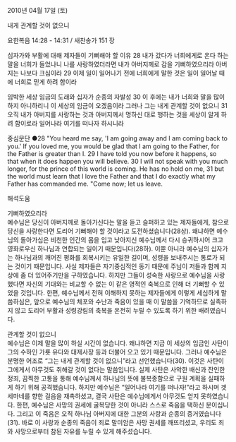 2010년 04월 17일 (토)

내게 관계할 것이 없으니



요한복음 14:28 - 14:31 / 새찬송가 151 장


십자가와 부활에 대해 제자들이 기뻐해야 할 이유
28 내가 갔다가 너희에게로 온다 하는 말을 너희가 들었나니 나를 사랑하였더라면 내가 아버지께로 감을 기뻐하였으리라 아버지는 나보다 크심이라 
29 이제 일이 일어나기 전에 너희에게 말한 것은 일이 일어날 때에 너희로 믿게 하려 함이라

임박한 세상 임금의 도래와 십자가 순종의 자발성
30 이 후에는 내가 너희와 말을 많이 하지 아니하리니 이 세상의 임금이 오겠음이라 그러나 그는 내게 관계할 것이 없으니 31 오직 내가 아버지를 사랑하는 것과 아버지께서 명하신 대로 행하는 것을 세상이 알게 하려 함이로라 일어나라 여기를 떠나자 하시니라 

중심문단 ●28 "You heard me say, 'I am going away and I am coming back to you.' If you loved me, you would be glad that I am going to the Father, for the Father is greater than I. 29 I have told you now before it happens, so that when it does happen you will believe. 30 I will not speak with you much longer, for the prince of this world is coming. He has no hold on me, 31 but the world must learn that I love the Father and that I do exactly what my Father has commanded me. "Come now; let us leave.

해석도움





기뻐하였으리라  
예수님은 당신이 아버지께로 돌아가신다는 말을 듣고 슬퍼하고 있는 제자들에게, 참으로 당신을 사랑한다면 도리어 기뻐해야 할 것이라고 도전하셨습니다(28상). 왜냐하면 예수님의 돌아가심은 비천한 인간의 몸을 입고 낮아지신 예수님께서 다시 승귀하시어 크고 영화로우신 하나님과 연합되는 일이기 때문입니다(28하). 이뿐 아니라 예수님의 십자가는 하나님과의 깨어진 평화를 회복시키는 유일한 길이며, 성령을 보내주시는 통로가 되는 것이기 때문입니다. 사실 제자들은 자기중심적인 동기 때문에 주님이 저들과 함께 지상에 좀 더 있어주기만을 구하였습니다. 하지만 그들이 성숙한 사랑으로 예수님을 사랑했다면 자신의 기대와는 비교할 수 없는 이 같은 영적인 축복으로 인해 더 기뻐할 수 있었을 것입니다. 한편, 예수님께서 전혀 이해하지 못하는 제자들에게 이렇게 세심하게 말씀하심은, 앞으로 예수님의 체포와 수난과 죽음이 있을 때 이 말씀을 기억하므로 실족하지 않고 도리어 부활과 성령강림의 축복을 온전히 누릴 수 있도록 하기 위한 배려였습니다.

관계할 것이 없으니  
예수님은 이제 말을 많이 하실 시간이 없습니다. 왜냐하면 지금 이 세상의 임금인 사탄이 그의 수하인 가룟 유다와 대제사장 등과 더불어 오고 있기 때문입니다. 그러나 예수님은 분명한 어조로 “그는 내게 관계할 것이 없으니”라고 선언했습니다(30). 이것은 사탄이 그에게서 아무것도 취해갈 것이 없다는 말씀입니다. 실제 사탄은 사악한 배신과 잔인한 정죄, 끔찍한 고통을 통해 예수님께서 하나님의 뜻에 불복종함으로 구원 계획을 실패하게 하기 위해 공격했습니다. 하지만 예수님은 “일어나라 여기를 떠나자!”라고 하시며 겟세마네를 향한 걸음을 재촉하셨고, 결국 사탄은 예수님에게서 아무것도 얻지 못하였습니다. 한편, 예수님은 사망의 권세에 굴복당한 것이 아니라 스스로 죽음을 택하신 분이십니다. 그리고 이 죽음은 오직 하나님 아버지에 대한 그분의 사랑과 순종의 증거였습니다(31). 바로 이 사랑과 순종의 죽음이 죄로 말미암은 사망 권세를 깨뜨리셨고, 우리도 죄와 사망으로부터 참된 자유를 누릴 수 있게 해주셨습니다.